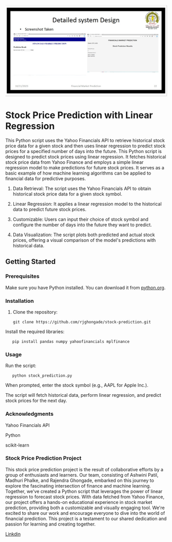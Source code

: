 ![ Screenshot ](Web_Run_Days.jpeg)

# Stock Price Prediction with Linear Regression

This Python script uses the Yahoo Financials API to retrieve historical stock price data for a given stock and then uses linear regression to predict stock prices for a specified number of days into the future.
This Python script is designed to predict stock prices using linear regression. It fetches historical stock price data from Yahoo Finance and employs a simple linear regression model to make predictions for future stock prices. It serves as a basic example of how machine learning algorithms can be applied to financial data for predictive purposes.

1. Data Retrieval: The script uses the Yahoo Financials API to obtain historical stock price data for a given stock symbol.

2. Linear Regression: It applies a linear regression model to the historical data to predict future stock prices.

3. Customizable: Users can input their choice of stock symbol and configure the number of days into the future they want to predict.

4. Data Visualization: The script plots both predicted and actual stock prices, offering a visual comparison of the model's predictions with historical data.

## Getting Started

### Prerequisites

Make sure you have Python installed. You can download it from [python.org](https://www.python.org/downloads/).

### Installation

1. Clone the repository:

   ```
   git clone https://github.com/rjghongade/stock-prediction.git
   ```
Install the required libraries:
```
   pip install pandas numpy yahoofinancials mplfinance
```
### Usage

Run the script:
```
   python stock_prediction.py
```
When prompted, enter the stock symbol (e.g., AAPL for Apple Inc.).

The script will fetch historical data, perform linear regression, and predict stock prices for the next day.

### Acknowledgments
Yahoo Financials API

Python

scikit-learn


### Stock Price Prediction Project
This stock price prediction project is the result of collaborative efforts by a group of enthusiasts and learners. Our team, consisting of Ashwini Patil, Madhuri Phalke, and Rajendra Ghongade, embarked on this journey to explore the fascinating intersection of finance and machine learning. Together, we've created a Python script that leverages the power of linear regression to forecast stock prices. With data fetched from Yahoo Finance, our project offers a hands-on educational experience in stock market prediction, providing both a customizable and visually engaging tool. We're excited to share our work and encourage everyone to dive into the world of financial prediction. This project is a testament to our shared dedication and passion for learning and creating together.

[Linkdin](https://www.linkedin.com/in/rajendra-ghongade-07b337259?utm_source=share&utm_campaign=share_via&utm_content=profile&utm_medium=android_app)


